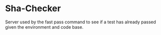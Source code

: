 # Sha-Checker

Server used by the fast pass command to see if a test has already passed given the environment and code base.


